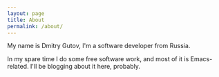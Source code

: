 ```yaml
---
layout: page
title: About
permalink: /about/
---
```


My name is Dmitry Gutov, I'm a software developer from Russia.

In my spare time I do some free software work, and most of it is
Emacs-related. I'll be blogging about it here, probably.
